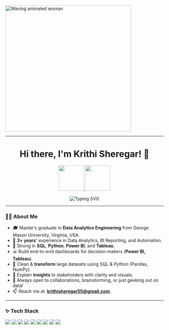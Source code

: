 <img src="https://media4.giphy.com/media/v1.Y2lkPTc5MGI3NjExbG41NjIydHNkb3JkdWE2MmxyOXFsdTA3N2wwcnZ4NHc0azhpMXlpdiZlcD12MV9pbnRlcm5hbF9naWZfYnlfaWQmY3Q9Zw/L1R1tvI9svkIWwpVYr/giphy.gif" width="400"  alt="Waving animated woman"> 

---

<h1 align="center">Hi there, I'm Krithi Sheregar! 👋</h1>


<p align="center">
  <a href="mailto:krithisheregar55@gmail.com">
    <img src="https://img.shields.io/badge/Gmail-D14836?style=for-the-badge&logo=gmail&logoColor=white" height="80">
  </a>
  <a href="https://www.linkedin.com/in/krithi-sheregar-5545071b9/">
    <img src="https://img.shields.io/badge/LinkedIn-0077B5?style=for-the-badge&logo=linkedin&logoColor=white" height="80">
  </a>
</p>

<p align="center">
  <img src="https://readme-typing-svg.demolab.com?font=Fira+Code&pause=1000&color=F76BCF&center=true&vCenter=true&lines=Data+Enthusiast;Data+Analyst+%7C+BI+Developer;Let's+build+something+amazing!" alt="Typing SVG" />
</p>

---

### 👩‍💻 About Me

- 🎓 Master’s graduate in **Data Analytics Engineering** from George Mason University, Virginia, USA.
- 💼 **3+ years’** experience in Data Analytics, BI Reporting, and Automation.
- 🧠 Strong in **SQL**, **Python**, **Power BI**, and **Tableau**.
- 📊 Build end-to-end dashboards for decision-makers (**Power BI, Tableau**).
- 🧹 Clean & **transform** large datasets using SQL & Python (Pandas, NumPy).
- 🧾 Explain **insights** to stakeholders with clarity and visuals.
- 💬 Always open to collaborations, brainstorming, or just geeking out on data!
- 📫 Reach me at: **krithisheregar55@gmail.com**.

---

### ✨ Tech Stack

<p>
  <img src="https://img.shields.io/badge/Python-FFD43B?style=for-the-badge&logo=python&logoColor=blue"/>
  <img src="https://img.shields.io/badge/SQL-4479A1?style=for-the-badge&logo=postgresql&logoColor=white"/>
  <img src="https://img.shields.io/badge/Tableau-E97627?style=for-the-badge&logo=tableau&logoColor=white"/>
  <img src="https://img.shields.io/badge/Power%20BI-F2C811?style=for-the-badge&logo=powerbi&logoColor=black"/>
  <img src="https://img.shields.io/badge/Scikit--Learn-F7931E?style=for-the-badge&logo=scikitlearn&logoColor=white"/>
  <img src="https://img.shields.io/badge/Pandas-150458?style=for-the-badge&logo=pandas&logoColor=white"/>
  <img src="https://img.shields.io/badge/NumPy-013243?style=for-the-badge&logo=numpy&logoColor=white"/>
  <img src="https://img.shields.io/badge/Azure-0078D4?style=for-the-badge&logo=microsoftazure&logoColor=white"/>
  <img src="https://img.shields.io/badge/AWS-232F3E?style=for-the-badge&logo=amazonaws&logoColor=white"/>
</p>


